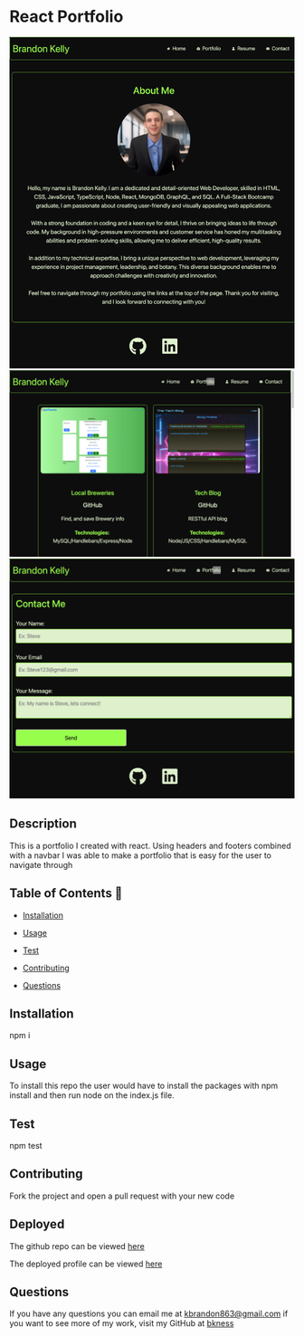# React Portfolio
![Screenshot of the Portfolio Front Page](src/assets/projects/front_page.png)
![Screenshot of the Portfolio Project Page](src/assets/projects/project_page.png)
![Screenshot of the Portfolio Contact Page](src/assets/projects/contact_page.png)

## Description 
This is a portfolio I created with react. Using headers and footers combined with a navbar I was able to make a portfolio that is easy for the user to navigate through

## Table of Contents 📝

- [Installation](#installation)
- [Usage](#usage)
- [Test](#test)
- [Contributing](#contributing)

- [Questions](#questions-📝)

## Installation 
npm i

## Usage
To install this repo the user would have to install the packages with npm install and then run node on the index.js file.

## Test 
npm test

## Contributing
Fork the project and open a pull request with your new code

## Deployed 
The github repo can be viewed [here](https://github.com/bkness/React-Portfolio)

The deployed profile can be viewed [here](https://jazzy-scone-ff682e.netlify.app/)

## Questions
If you have any questions you can email me at kbrandon863@gmail.com if you want to see more of my work, visit my GitHub at [bkness](https://github.com/bkness)

